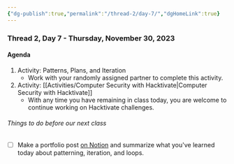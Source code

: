 ```yaml
---
{"dg-publish":true,"permalink":"/thread-2/day-7/","dgHomeLink":true}
---
```


### Thread 2, Day 7 - Thursday, November 30, 2023
#### Agenda
1. Activity: Patterns, Plans, and Iteration
	- Work with your randomly assigned partner to complete this activity.
2. Activity: [[Activities/Computer Security with Hacktivate\|Computer Security with Hacktivate]]
	- With any time you have remaining in class today, you are welcome to continue working on Hacktivate challenges.
###### Things to do before our next class
- [ ] Make a portfolio post [on Notion](https://notion.so) and summarize what you've learned today about patterning, iteration, and loops.